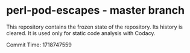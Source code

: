 # perl-pod-escapes - master branch

This repository contains the frozen state of the repository.
Its history is cleared. It is used only for static code
analysis with Codacy.

Commit Time: 1718747559